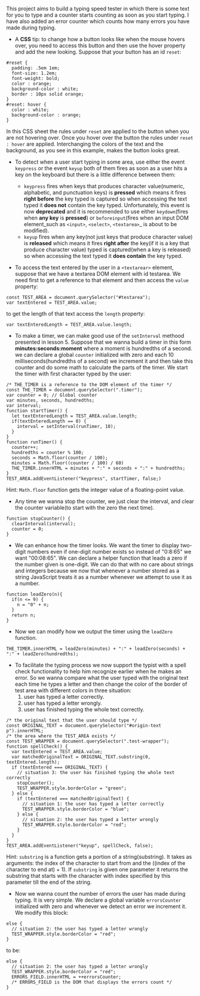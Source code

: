 This project aims to build a typing speed tester in which there is some text for you to type and a counter starts counting as soon as you start typing. I have also added an error counter which counts how many errors you have made during typing.

* A **CSS** tip: to change how a button looks like when the mouse hovers over, you need to access this button and then use the hover property and add the new looking. Suppose that your button has an id `reset`:
```
#reset {
  padding: .5em 1em;
  font-size: 1.2em;
  font-weight: bold;
  color : orange;
  background-color : white;
  border : 10px solid orange;
}
#reset: hover {
  color : white;
  background-color : orange;
}
```
In this CSS sheet the rules under `reset` are applied to the button when you are not hovering over. Once you hover over the button the rules under `reset : hover` are applied. Interchanging the colors of the text and the background, as you see in this example, makes the button looks great.

* To detect when a user start typing in some area, use either the event `keypress` or the event `keyup` both of them fires as soon as a user hits a key on the keyboard but there is a little difference between them:
    * `keypress` fires when keys that produces character value(numeric, alphabetic, and punctuation keys) is **pressed** which means it fires **right before** the key typed is captured so when accessing the text typed it **does not** contain the key typed. Unfortunately, this event is now **deprecated** and it is recommended to use either `keydown`(fires when **any key** is **pressed**) or `beforeinput`(fires when an input DOM element_such as `<input>`, `<select>`, `<textarea>`_ is about to be modified).
    * `keyup` fires when any key(not just keys that produce character value) is **released** which means it fires **right after** the key(if it is a key that produce character value) typed is captured(when a key is released) so when accessing the text typed it **does  contain** the key typed.

* To access the text entered by the user in a `<textarear>` element, suppose that we have a textarea DOM element with id testarea. We need first to get a reference to that element and then access the `value` property:
```
const TEST_AREA = document.querySelector("#testarea");
var textEntered = TEST_AREA.value;
```
to get the length of that text access the `length` property:
```
var textEnteredLength = TEST_AREA.value.length;
```

* To make a timer, we can make good use of the `setInterval` methood presented in lesson 5. Suppose that we wanna build a timer in this form **minutes:seconds:moment** where a moment is hundredths of a second. we can declare a global `counter` initialized with zero and each 10 milliseconds(hundredths of a second) we increment it and then take this counter and do some math to calculate the parts of the timer. We start the timer with first character typed by the user:
```
/* THE_TIMER is a reference to the DOM element of the timer */
const THE_TIMER = document.querySelector(".timer");
var counter = 0; // Global counter
var minutes, seconds, hundredths;
var interval;
function startTimer() {
  let textEnteredLength = TEST_AREA.value.length;
  if(textEnteredLength == 0) {
    interval = setInterval(runTimer, 10);
  }
}
function runTimer() {
  counter++;
  hundredths = counter % 100;
  seconds = Math.floor(counter / 100);
  minutes = Math.floor((counter / 100) / 60)
  THE_TIMER.innerHTML = minutes + ":" + seconds + ":" + hundredths;
}
TEST_AREA.addEventListener("keypress", startTimer, false;)
```
Hint: `Math.floor` function gets the integer value of a floating-point value.
* Any time we wanna stop the counter, we just clear the interval, and clear the counter variable(to start with the zero the next time).
```
function stopCounter() {
  clearInterval(interval);
  counter = 0;
}
```  

* We can enhance how the timer looks. We want the timer to display two-digit numbers even if one-digit number exists so instead of "0:8:65" we want "00:08:65". We can declare a helper function that leads a zero if the number given is one-digit. We can do that with no care about strings and integers because we now that whenever a number stored as a string JavaScript treats it as a number whenever we attempt to use it as a number.
```
function leadZero(n){
  if(n <= 9) {
    n = "0" + n;
  }
  return n;
}
```
* Now we can modify how we output the timer using the `leadZero` function.
```
THE_TIMER.innerHTML = leadZero(minutes) + ":" + leadZero(seconds) + ":" + leadZero(hundredths);
```

* To facilitate the typing process we now support the typist with a spell check functionality to help him recognize earlier when he makes an error. So we wanna compare what the user typed with the original text each time he types a letter and then change the color of the border of test area with different colors in three situation:
    1. user has typed a letter correctly.
    2. user has typed a letter wrongly.
    3. user has finished typing the whole text correctly.
```
/* the original text that the user should type */
const ORIGINAL_TEXT = document.querySelector("#origin-text p").innerHTML;
/* the area where the TEST_AREA exists */
const TEST_WRAPPER = document.querySelector(".test-wrapper");
function spellCheck() {
  var textEntered = TEST_AREA.value;
  var matchedOriginalText = ORIGINAL_TEXT.substring(0, textEntered.length);
  if (textEntered === ORIGINAL_TEXT) {
    // situation 3: the user has finished typing the whole text correctly
    stopCounter();
    TEST_WRAPPER.style.borderColor = "green";
  } else {
    if (textEntered === matchedOriginalText) {
      // situation 1: the user has typed a letter correctly
      TEST_WRAPPER.style.borderColor = "blue";
    } else {
      // situation 2: the user has typed a letter wrongly
      TEST_WRAPPER.style.borderColor = "red";
    }
  }
}
TEST_AREA.addEventListener("keyup", spellCheck, false);
```   
Hint: `substring` is a function gets a portion of a string(substring). It takes as arguments: the index of the character to start from and the ((index of the character to end at) + 1). If `substring` is given one parameter it returns the substring that starts with the character with index specified by this parameter till the end of the string. 

* Now we wanna count the number of errors the user has made during typing. It is very simple. We declare a global variable `errorsCounter` initialized with zero and whenever we detect an error we increment it. We modify this block:
```
else {
  // situation 2: the user has typed a letter wrongly
  TEST_WRAPPER.style.borderColor = "red";
}
```
to be:
```
else {
  // situation 2: the user has typed a letter wrongly
  TEST_WRAPPER.style.borderColor = "red";
  ERRORS_FIELD.innerHTML = ++errorsCounter;
  /* ERRORS_FIELD is the DOM that displays the errors count */
}
```  
